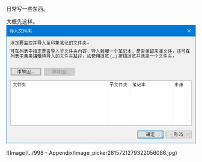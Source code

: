 日常写一些东西。

大概先这样。
![Image](../image_picker7725572484691108142.jpg)

![Image](../998 - Appendix/image_picker2815721279322056086.jpg)